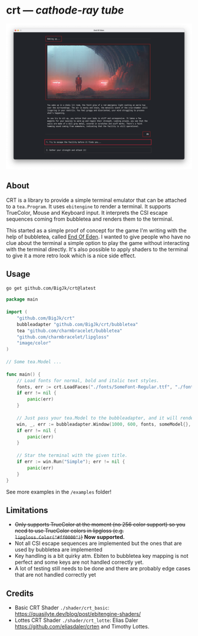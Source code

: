 # crt — *cathode-ray tube*

![Screenshot](./.github/screenshot.png)

## About

CRT is a library to provide a simple terminal emulator that can be attached to a ``tea.Program``. It uses ``ebitengine`` to render a terminal. It supports TrueColor, Mouse and Keyboard input. It interprets the CSI escape sequences coming from bubbletea and renders them to the terminal.

This started as a simple proof of concept for the game I'm writing with the help of bubbletea, called [End Of Eden](github.com/BigJk/end_of_eden). I wanted to give people who have no clue about the terminal a simple option to play the game without interacting with the terminal directly. It's also possible to apply shaders to the terminal to give it a more retro look which is a nice side effect.

## Usage

```
go get github.com/BigJk/crt@latest
```


```go
package main

import (
	"github.com/BigJk/crt"
	bubbleadapter "github.com/BigJk/crt/bubbletea"
	tea "github.com/charmbracelet/bubbletea"
	"github.com/charmbracelet/lipgloss"
	"image/color"
)

// Some tea.Model ...

func main() {
	// Load fonts for normal, bold and italic text styles.
	fonts, err := crt.LoadFaces("./fonts/SomeFont-Regular.ttf", "./fonts/SomeFont-Bold.ttf", "./fonts/SomeFont-Italic.ttf", crt.GetFontDPI(), 16.0)
	if err != nil {
		panic(err)
	}

	// Just pass your tea.Model to the bubbleadapter, and it will render it to the terminal.
	win, _, err := bubbleadapter.Window(1000, 600, fonts, someModel{}, color.Black, tea.WithAltScreen())
	if err != nil {
		panic(err)
	}

	// Star the terminal with the given title.
	if err := win.Run("Simple"); err != nil {
		panic(err)
	}
}
```

See more examples in the ``/examples`` folder!

## Limitations

- ~~Only supports TrueColor at the moment (no 256 color support) so you need to use TrueColor colors in lipgloss (e.g. ``lipgloss.Color("#ff0000")``)~~ **Now supported.**
- Not all CSI escape sequences are implemented but the ones that are used by bubbletea are implemented
- Key handling is a bit quirky atm. Ebiten to bubbletea key mapping is not perfect and some keys are not handled correctly yet.
- A lot of testing still needs to be done and there are probably edge cases that are not handled correctly yet

## Credits

- Basic CRT Shader ``./shader/crt_basic``: https://quasilyte.dev/blog/post/ebitengine-shaders/
- Lottes CRT Shader ``./shader/crt_lotte``: Elias Daler https://github.com/eliasdaler/crten and Timothy Lottes.
